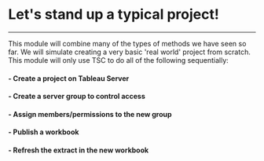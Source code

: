 # Let's stand up a typical project!
---
This module will combine many of the types of methods we have seen so far. We will simulate creating a very basic 'real world' project from scratch. This module will only use TSC to do all of the following sequentially:

#### - Create a project on Tableau Server
#### - Create a server group to control access
#### - Assign members/permissions to the new group
#### - Publish a workbook
#### - Refresh the extract in the new workbook

